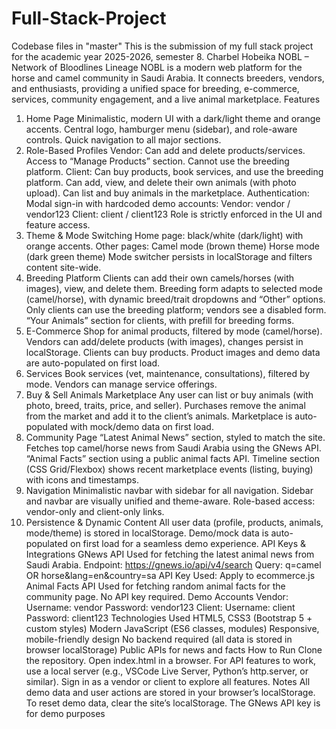 # Full-Stack-Project
Codebase files in "master"
This is the submission of my full stack project for the academic year 2025-2026, semester 8. Charbel Hobeika
NOBL – Network of Bloodlines Lineage
NOBL is a modern web platform for the horse and camel community in Saudi Arabia. It connects breeders, vendors, and enthusiasts, providing a unified space for breeding, e-commerce, services, community engagement, and a live animal marketplace.
Features
1. Home Page
Minimalistic, modern UI with a dark/light theme and orange accents.
Central logo, hamburger menu (sidebar), and role-aware controls.
Quick navigation to all major sections.
2. Role-Based Profiles
Vendor:
Can add and delete products/services.
Access to “Manage Products” section.
Cannot use the breeding platform.
Client:
Can buy products, book services, and use the breeding platform.
Can add, view, and delete their own animals (with photo upload).
Can list and buy animals in the marketplace.
Authentication:
Modal sign-in with hardcoded demo accounts:
Vendor: vendor / vendor123
Client: client / client123
Role is strictly enforced in the UI and feature access.
3. Theme & Mode Switching
Home page: black/white (dark/light) with orange accents.
Other pages:
Camel mode (brown theme)
Horse mode (dark green theme)
Mode switcher persists in localStorage and filters content site-wide.
4. Breeding Platform
Clients can add their own camels/horses (with images), view, and delete them.
Breeding form adapts to selected mode (camel/horse), with dynamic breed/trait dropdowns and “Other” options.
Only clients can use the breeding platform; vendors see a disabled form.
“Your Animals” section for clients, with prefill for breeding forms.
5. E-Commerce
Shop for animal products, filtered by mode (camel/horse).
Vendors can add/delete products (with images), changes persist in localStorage.
Clients can buy products.
Product images and demo data are auto-populated on first load.
6. Services
Book services (vet, maintenance, consultations), filtered by mode.
Vendors can manage service offerings.
7. Buy & Sell Animals Marketplace
Any user can list or buy animals (with photo, breed, traits, price, and seller).
Purchases remove the animal from the market and add it to the client’s animals.
Marketplace is auto-populated with mock/demo data on first load.
8. Community Page
“Latest Animal News” section, styled to match the site.
Fetches top camel/horse news from Saudi Arabia using the GNews API.
“Animal Facts” section using a public animal facts API.
Timeline section (CSS Grid/Flexbox) shows recent marketplace events (listing, buying) with icons and timestamps.
9. Navigation
Minimalistic navbar with sidebar for all navigation.
Sidebar and navbar are visually unified and theme-aware.
Role-based access: vendor-only and client-only links.
10. Persistence & Dynamic Content
All user data (profile, products, animals, mode/theme) is stored in localStorage.
Demo/mock data is auto-populated on first load for a seamless demo experience.
API Keys & Integrations
GNews API
Used for fetching the latest animal news from Saudi Arabia.
Endpoint: https://gnews.io/api/v4/search
Query: q=camel OR horse&lang=en&country=sa
API Key Used:
Apply to ecommerce.js
Animal Facts API
Used for fetching random animal facts for the community page.
No API key required.
Demo Accounts
Vendor:
Username: vendor
Password: vendor123
Client:
Username: client
Password: client123
Technologies Used
HTML5, CSS3 (Bootstrap 5 + custom styles)
Modern JavaScript (ES6 classes, modules)
Responsive, mobile-friendly design
No backend required (all data is stored in browser localStorage)
Public APIs for news and facts
How to Run
Clone the repository.
Open index.html in a browser.
For API features to work, use a local server (e.g., VSCode Live Server, Python’s http.server, or similar).
Sign in as a vendor or client to explore all features.
Notes
All demo data and user actions are stored in your browser’s localStorage.
To reset demo data, clear the site’s localStorage.
The GNews API key is for demo purposes

